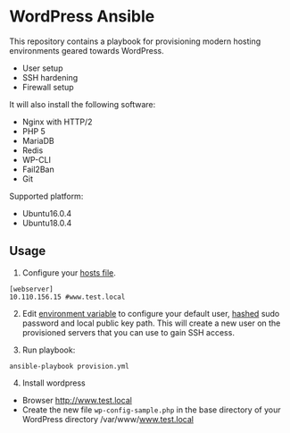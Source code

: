 # WordPress Ansible

This repository contains a playbook for provisioning modern hosting environments geared towards WordPress. 
* User setup
* SSH hardening
* Firewall setup

It will also install the following software:

* Nginx with HTTP/2
* PHP 5
* MariaDB
* Redis
* WP-CLI
* Fail2Ban
* Git

Supported platform:
* Ubuntu16.0.4
* Ubuntu18.0.4


## Usage

1. Configure your [hosts file](https://github.com/paulmao1/ansible-wordpress/blob/master/hosts).

```
[webserver]
10.110.156.15 #www.test.local
```

2. Edit [environment variable](https://github.com/paulmao1/ansible-wordpress/blob/master/group_vars/all) to configure your default user, [hashed](http://docs.ansible.com/ansible/faq.html#how-do-i-generate-crypted-passwords-for-the-user-module) sudo password and local public key path. This will create a new user on the provisioned servers that you can use to gain SSH access.

3. Run playbook:

`ansible-playbook provision.yml`

4. Install wordpress
*  Browser http://www.test.local
*  Create the new file `wp-config-sample.php` in the base directory of your WordPress directory  /var/www/www.test.local
